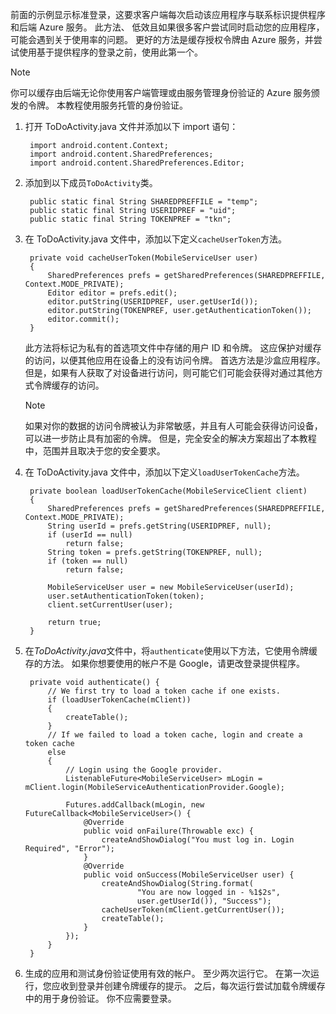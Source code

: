 
前面的示例显示标准登录，这要求客户端每次启动该应用程序与联系标识提供程序和后端 Azure 服务。 此方法、 低效且如果很多客户尝试同时启动您的应用程序，可能会遇到关于使用率的问题。 更好的方法是缓存授权令牌由 Azure 服务，并尝试使用基于提供程序的登录之前，使用此第一个。

> [!NOTE]
> 你可以缓存由后端无论你使用客户端管理或由服务管理身份验证的 Azure 服务颁发的令牌。 本教程使用服务托管的身份验证。
>
>

1. 打开 ToDoActivity.java 文件并添加以下 import 语句：

        import android.content.Context;
        import android.content.SharedPreferences;
        import android.content.SharedPreferences.Editor;
2. 添加到以下成员`ToDoActivity`类。

        public static final String SHAREDPREFFILE = "temp";    
        public static final String USERIDPREF = "uid";    
        public static final String TOKENPREF = "tkn";    
3. 在 ToDoActivity.java 文件中，添加以下定义`cacheUserToken`方法。

        private void cacheUserToken(MobileServiceUser user)
        {
            SharedPreferences prefs = getSharedPreferences(SHAREDPREFFILE, Context.MODE_PRIVATE);
            Editor editor = prefs.edit();
            editor.putString(USERIDPREF, user.getUserId());
            editor.putString(TOKENPREF, user.getAuthenticationToken());
            editor.commit();
        }    

    此方法将标记为私有的首选项文件中存储的用户 ID 和令牌。 这应保护对缓存的访问，以便其他应用在设备上的没有访问令牌。 首选方法是沙盒应用程序。 但是，如果有人获取了对设备进行访问，则可能它们可能会获得对通过其他方式令牌缓存的访问。

   > [!NOTE]
   > 如果对你的数据的访问令牌被认为非常敏感，并且有人可能会获得访问设备，可以进一步防止具有加密的令牌。 但是，完全安全的解决方案超出了本教程中，范围并且取决于您的安全要求。
   >
   >
4. 在 ToDoActivity.java 文件中，添加以下定义`loadUserTokenCache`方法。

        private boolean loadUserTokenCache(MobileServiceClient client)
        {
            SharedPreferences prefs = getSharedPreferences(SHAREDPREFFILE, Context.MODE_PRIVATE);
            String userId = prefs.getString(USERIDPREF, null);
            if (userId == null)
                return false;
            String token = prefs.getString(TOKENPREF, null);
            if (token == null)
                return false;

            MobileServiceUser user = new MobileServiceUser(userId);
            user.setAuthenticationToken(token);
            client.setCurrentUser(user);

            return true;
        }
5. 在*ToDoActivity.java*文件中，将`authenticate`使用以下方法，它使用令牌缓存的方法。 如果你想要使用的帐户不是 Google，请更改登录提供程序。

        private void authenticate() {
            // We first try to load a token cache if one exists.
            if (loadUserTokenCache(mClient))
            {
                createTable();
            }
            // If we failed to load a token cache, login and create a token cache
            else
            {
                // Login using the Google provider.    
                ListenableFuture<MobileServiceUser> mLogin = mClient.login(MobileServiceAuthenticationProvider.Google);

                Futures.addCallback(mLogin, new FutureCallback<MobileServiceUser>() {
                    @Override
                    public void onFailure(Throwable exc) {
                        createAndShowDialog("You must log in. Login Required", "Error");
                    }           
                    @Override
                    public void onSuccess(MobileServiceUser user) {
                        createAndShowDialog(String.format(
                                "You are now logged in - %1$2s",
                                user.getUserId()), "Success");
                        cacheUserToken(mClient.getCurrentUser());
                        createTable();    
                    }
                });
            }
        }
6. 生成的应用和测试身份验证使用有效的帐户。 至少两次运行它。 在第一次运行，您应收到登录并创建令牌缓存的提示。 之后，每次运行尝试加载令牌缓存中的用于身份验证。 你不应需要登录。
